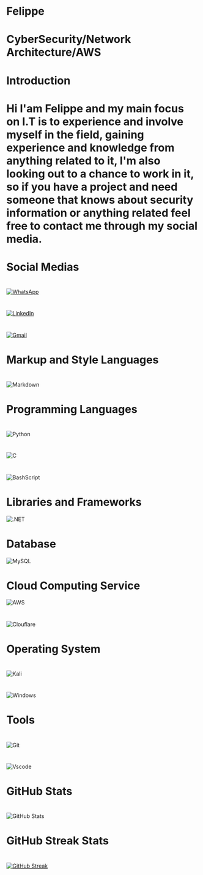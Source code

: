 
# Felippe

 # CyberSecurity/Network Architecture/AWS
# 
# Introduction
# 
# Hi I'am Felippe and my main focus on I.T is to experience and involve myself in the field, gaining experience and knowledge  from anything related to it, I'm also looking out to a chance to work in it, so if you have a project and need someone that knows about security information or anything related feel free to contact me through my social media.

# Social Medias
# 
 
[![WhatsApp](https://img.shields.io/badge/WhatsApp-25D366?style=for-the-badge&logo=whatsapp&logoColor=white)](https://wa.me/48988238841) 
# 

[![LinkedIn](https://img.shields.io/badge/LinkedIn-0077B5?style=for-the-badge&logo=linkedin&logoColor=white)](https://www.linkedin.com/in/lucca-felippe-06175b327/)
# 

[![Gmail](https://img.shields.io/badge/Gmail-333333?style=for-the-badge&logo=gmail&logoColor=red)](mailto:luccafelippe42@gmail.com)
# 
# Markup and Style Languages 
# 
![Markdown](https://img.shields.io/badge/Markdown-000?style=for-the-badge&logo=markdown)
# 
# Programming Languages
# 
![Python](https://img.shields.io/badge/python-3670A0?style=for-the-badge&logo=python&logoColor=ffdd54)
# 
![C](https://img.shields.io/badge/C-00599C?style=for-the-badge&logo=c&logoColor=white)
# 
![BashScript](https://img.shields.io/badge/bash%20script-0101?style=flat&logo=gnubash&logoColor=%23FFFFFF&labelColor=%23000000)
# 
# Libraries and Frameworks
![.NET](https://img.shields.io/badge/.NET-5C2D91?style=for-the-badge&logo=.net&logoColor=white)
# Database
![MySQL](https://img.shields.io/badge/MySQL-00000F?style=for-the-badge&logo=mysql&logoColor=white)
# Cloud Computing Service
![AWS](https://img.shields.io/badge/AWS-000.svg?style=for-the-badge&logo=amazon-aws&logoColor=white)
# 
![Clouflare](https://img.shields.io/badge/Cloudflare-F38020?style=for-the-badge&logo=Cloudflare&logoColor=white)
# 
# Operating System
# 
![Kali](https://img.shields.io/badge/Kali-268BEE?style=for-the-badge&logo=kalilinux&logoColor=white)
# 
![Windows](https://img.shields.io/badge/Windows-000?style=for-the-badge&logo=windows&logoColor=2CA5E0)
# Tools
# 
![Git](https://img.shields.io/badge/GIT-E44C30?style=for-the-badge&logo=git&logoColor=white)
# 
![Vscode](https://img.shields.io/badge/Vscode-007ACC?style=for-the-badge&logo=visual-studio-code&logoColor=white)
# GitHub Stats
# 
![GitHub Stats](https://github-readme-stats.vercel.app/api?username=Xnyf&theme=transparent&bg_color=000&border_color=30A3DC&show_icons=true&icon_color=30A3DC&title_color=E94D5F&text_color=FFF)
# 
# GitHub Streak Stats
# 
[![GitHub Streak](https://streak-stats.demolab.com/?user=Xynf&theme=bear&background=000&border=30A3DC&dates=FFF)](https://git.io/streak-stats)

